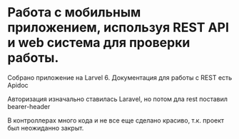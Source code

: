 # Работа с мобильным приложением, используя REST API и web система для проверки работы.

Собрано приложение на Larvel 6.
Документация для работы с REST есть Apidoc

Авторизация изначально ставилась Laravel, но потом дла rest поставил bearer-header

В контроллерах много кода и не все еще сделано красиво, т.к. проект был неожиданно закрыт.
